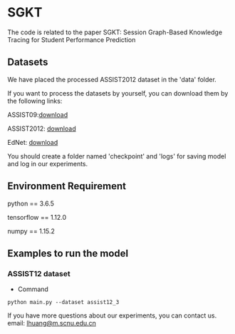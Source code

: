 # SGKT

The code is related to the paper SGKT: Session Graph-Based Knowledge Tracing for Student Performance Prediction


## Datasets
We have placed the processed ASSIST2012 dataset in the 'data' folder.

If you want to process the datasets by yourself, you can download them by the following links:

ASSIST09:[download](https://drive.google.com/file/d/1NNXHFRxcArrU0ZJSb9BIL56vmUt5FhlE/view)

ASSIST2012: [download](https://drive.google.com/file/d/0BxCxNjHXlkkHczVDT2kyaTQyZUk/edit?usp=sharing)

EdNet: [download](https://drive.google.com/file/d/1AmGcOs5U31wIIqvthn9ARqJMrMTFTcaw/view)

You should create a folder named 'checkpoint' and 'logs' for saving model and log in our experiments.

## Environment Requirement

python == 3.6.5

tensorflow == 1.12.0

numpy == 1.15.2

## Examples to run the model

### ASSIST12 dataset
* Command
```
python main.py --dataset assist12_3
```

If you have more questions about our experiments, you can contact us. 
email: lhuang@m.scnu.edu.cn
